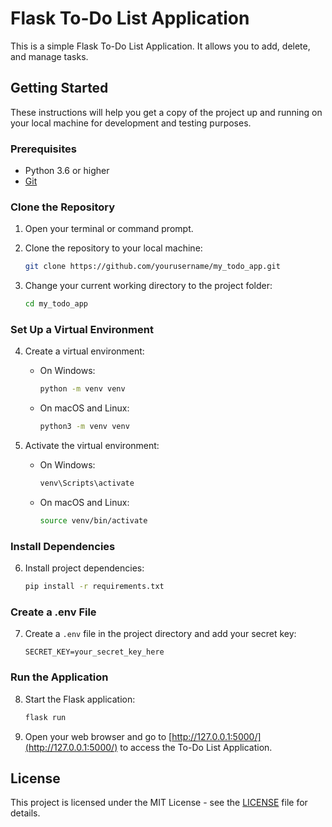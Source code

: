 # Flask To-Do List Application

This is a simple Flask To-Do List Application. It allows you to add, delete, and manage tasks.

## Getting Started

These instructions will help you get a copy of the project up and running on your local machine for development and testing purposes.

### Prerequisites

- Python 3.6 or higher
- [Git](https://git-scm.com/)

### Clone the Repository

1. Open your terminal or command prompt.

2. Clone the repository to your local machine:

    ```bash
    git clone https://github.com/yourusername/my_todo_app.git
    ```

3. Change your current working directory to the project folder:

    ```bash
    cd my_todo_app
    ```

### Set Up a Virtual Environment

4. Create a virtual environment:

    - On Windows:

      ```bash
      python -m venv venv
      ```

    - On macOS and Linux:

      ```bash
      python3 -m venv venv
      ```

5. Activate the virtual environment:

    - On Windows:

      ```bash
      venv\Scripts\activate
      ```

    - On macOS and Linux:

      ```bash
      source venv/bin/activate
      ```

### Install Dependencies

6. Install project dependencies:

    ```bash
    pip install -r requirements.txt
    ```

### Create a .env File

7. Create a `.env` file in the project directory and add your secret key:

    ```
    SECRET_KEY=your_secret_key_here
    ```

### Run the Application

8. Start the Flask application:

    ```bash
    flask run
    ```

9. Open your web browser and go to [http://127.0.0.1:5000/](http://127.0.0.1:5000/) to access the To-Do List Application.

## License

This project is licensed under the MIT License - see the [LICENSE](LICENSE) file for details.

